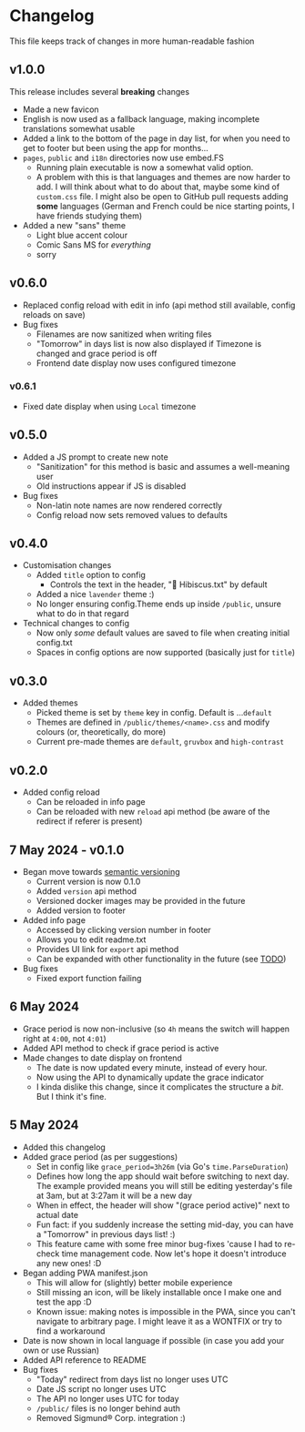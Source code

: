 # Changelog
This file keeps track of changes in more human-readable fashion

## v1.0.0
This release includes several **breaking** changes
* Made a new favicon
* English is now used as a fallback language, making incomplete translations somewhat usable
* Added a link to the bottom of the page in day list, for when you need to get to footer but been using the app for months...
* `pages`, `public` and `i18n` directories now use embed.FS
  * Running plain executable is now a somewhat valid option.
  * A problem with this is that languages and themes are now harder to add. I will think about what to do about that, maybe some kind of `custom.css` file.
  I might also be open to GitHub pull requests adding **some** languages (German and French could be nice starting points, I have friends studying them)
* Added a new "sans" theme
  * Light blue accent colour
  * Comic Sans MS for *everything*
  * sorry

## v0.6.0
* Replaced config reload with edit in info (api method still available, config reloads on save)
* Bug fixes
  * Filenames are now sanitized when writing files
  * "Tomorrow" in days list is now also displayed if Timezone is changed and grace period is off
  * Frontend date display now uses configured timezone
### v0.6.1
* Fixed date display when using `Local` timezone

## v0.5.0
* Added a JS prompt to create new note
  * "Sanitization" for this method is basic and assumes a well-meaning user
  * Old instructions appear if JS is disabled
* Bug fixes
  * Non-latin note names are now rendered correctly
  * Config reload now sets removed values to defaults

## v0.4.0
* Customisation changes
  * Added `title` option to config
    * Controls the text in the header, "🌺 Hibiscus.txt" by default
  * Added a nice `lavender` theme :)
  * No longer ensuring config.Theme ends up inside `/public`, unsure what to do in that regard
* Technical changes to config
  * Now only *some* default values are saved to file when creating initial config.txt
  * Spaces in config options are now supported (basically just for `title`)

## v0.3.0
* Added themes
  * Picked theme is set by `theme` key in config. Default is ...`default`
  * Themes are defined in `/public/themes/<name>.css` and modify colours (or, theoretically, do more)
  * Current pre-made themes are `default`, `gruvbox` and `high-contrast`

## v0.2.0
* Added config reload
  * Can be reloaded in info page
  * Can be reloaded with new `reload` api method (be aware of the redirect if referer is present)

## 7 May 2024 - v0.1.0
* Began move towards [semantic versioning](https://semver.org/)
  * Current version is now 0.1.0
  * Added `version` api method
  * Versioned docker images may be provided in the future
  * Added version to footer
* Added info page
  * Accessed by clicking version number in footer
  * Allows you to edit readme.txt
  * Provides UI link for `export` api method
  * Can be expanded with other functionality in the future (see [TODO](./TODO.md))
* Bug fixes
  * Fixed export function failing

## 6 May 2024
* Grace period is now non-inclusive (so `4h` means the switch will happen right at `4:00`, not `4:01`)
* Added API method to check if grace period is active
* Made changes to date display on frontend
  * The date is now updated every minute, instead of every hour.
  * Now using the API to dynamically update the grace indicator
  * I kinda dislike this change, since it complicates the structure a *bit*.
  But I think it's fine.

## 5 May 2024
* Added this changelog
* Added grace period (as per suggestions)
  * Set in config like `grace_period=3h26m` (via Go's `time.ParseDuration`)
  * Defines how long the app should wait before switching to next day.
  The example provided means you will still be editing yesterday's file at 3am, but at 3:27am it will be a new day
  * When in effect, the header will show "(grace period active)" next to actual date
  * Fun fact: if you suddenly increase the setting mid-day, you can have a "Tomorrow" in previous days list! :)
  * This feature came with some free minor bug-fixes 'cause I had to re-check time management code.
  Now let's hope it doesn't introduce any new ones! :D
* Began adding PWA manifest.json
  * This will allow for (slightly) better mobile experience
  * Still missing an icon, will be likely installable once I make one and test the app :D
  * Known issue: making notes is impossible in the PWA, since you can't navigate to arbitrary page. 
  I might leave it as a WONTFIX or try to find a workaround
* Date is now shown in local language if possible (in case you add your own or use Russian)
* Added API reference to README
* Bug fixes
  * "Today" redirect from days list no longer uses UTC
  * Date JS script no longer uses UTC
  * The API no longer uses UTC for today
  * `/public/` files is no longer behind auth
  * Removed Sigmund® Corp. integration :)